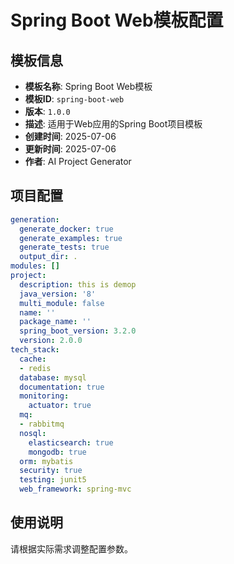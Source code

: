# Spring Boot Web模板配置

## 模板信息

- **模板名称**: Spring Boot Web模板
- **模板ID**: `spring-boot-web`
- **版本**: `1.0.0`
- **描述**: 适用于Web应用的Spring Boot项目模板
- **创建时间**: 2025-07-06
- **更新时间**: 2025-07-06
- **作者**: AI Project Generator

## 项目配置

```yaml
generation:
  generate_docker: true
  generate_examples: true
  generate_tests: true
  output_dir: .
modules: []
project:
  description: this is demop
  java_version: '8'
  multi_module: false
  name: ''
  package_name: ''
  spring_boot_version: 3.2.0
  version: 2.0.0
tech_stack:
  cache:
  - redis
  database: mysql
  documentation: true
  monitoring:
    actuator: true
  mq:
  - rabbitmq
  nosql:
    elasticsearch: true
    mongodb: true
  orm: mybatis
  security: true
  testing: junit5
  web_framework: spring-mvc

```

## 使用说明

请根据实际需求调整配置参数。
